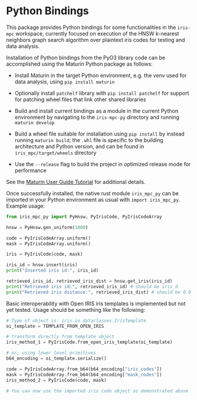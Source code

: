 # Python Bindings

This package provides Python bindings for some functionalities in the `iris-mpc` workspace, currently focused on execution of the HNSW k-nearest neighbors graph search algorithm over plaintext iris codes for testing and data analysis.

Installation of Python bindings from the PyO3 library code can be accomplished using the Maturin Python package as follows:

- Install Maturin in the target Python environment, e.g. the venv used for data analysis, using `pip install maturin`

- Optionally install `patchelf` library with `pip install patchelf` for support for patching wheel files that link other shared libraries

- Build and install current bindings as a module in the current Python environment by navigating to the `iris-mpc-py` directory and running `maturin develop`

- Build a wheel file suitable for installation using `pip install` by instead running `maturin build`; the `.whl` file is specific to the building architecture and Python version, and can be found in `iris_mpc/target/wheels` directory

- Use the `--release` flag to build the project in optimized release mode for performance

See the [Maturin User Guide Tutorial](https://www.maturin.rs/tutorial#build-and-install-the-module-with-maturin-develop) for additional details.

Once successfully installed, the native rust module `iris_mpc_py` can be imported in your Python environment as usual with `import iris_mpc_py`.  Example usage:

```python
from iris_mpc_py import PyHnsw, PyIrisCode, PyIrisCodeArray

hnsw = PyHnsw.gen_uniform(1000)

code = PyIrisCodeArray.uniform()
mask = PyIrisCodeArray.uniform()

iris = PyIrisCode(code, mask)

iris_id = hnsw.insert(iris)
print("Inserted iris id:", iris_id)

retrieved_iris_id, retrieved_iris_dist = hnsw.get_iris(iris_id)
print("Retrieved iris id:", retrieved_iris_id) # should be iris_d
print("Retrieved iris distance:", retrieved_iris_dist) # should be 0.0
```

Basic interoperability with Open IRIS iris templates is implemented but not yet tested.  Usage should be something like the following:

```python
# Type of object is: iris.io.dataclasses.IrisTemplate
oi_template = TEMPLATE_FROM_OPEN_IRIS

# transform directly from template object
iris_method_1 = PyIrisCode.from_open_iris_template(oi_template)

# or, using lower level primitives
b64_encoding = oi_template.serialize()

code = PyIrisCodeArray.from_b64(b64_encoding["iris_codes"])
mask = PyIrisCodeArray.from_b64(b64_encoding["mask_codes"])
iris_method_2 = PyIrisCode(code, mask)

# You can now use the imported iris code object as demonstrated above
```
